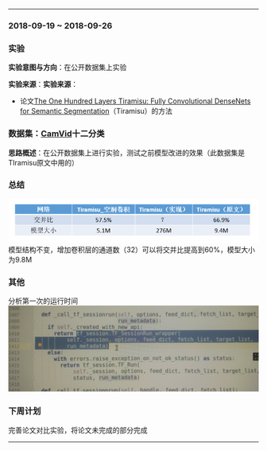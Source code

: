 ﻿
---
### 2018-09-19 ~ 2018-09-26

###  **实验** 

**实验意图与方向**：在公开数据集上实验

**实验来源**：**实验来源**：
- 论文[The One Hundred Layers Tiramisu: Fully Convolutional DenseNets for Semantic Segmentation](https://arxiv.org/abs/1611.09326)（Tiramisu）的方法
	
### **数据集**：[CamVid](http://mi.eng.cam.ac.uk/research/projects/VideoRec/CamVid/#ClassLabels)十二分类

**思路概述**：在公开数据集上进行实验，测试之前模型改进的效果（此数据集是TIramisu原文中用的）

### **总结**
![结果](./picture/jieguo.png)
模型结构不变，增加卷积层的通道数（32）可以将交并比提高到60%，模型大小为9.8M
### **其他**
分析第一次的运行时间
![其它](./picture/qita.png)
### **下周计划**

完善论文对比实验，将论文未完成的部分完成

---
